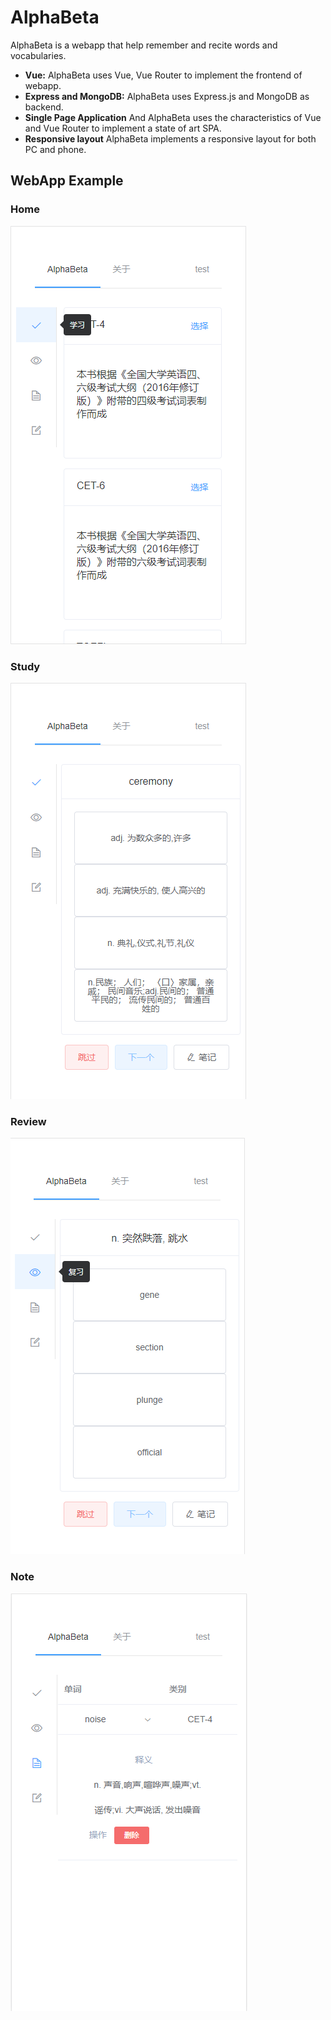 # AlphaBeta
AlphaBeta is a webapp that help remember and recite words and vocabularies.

* **Vue:** AlphaBeta uses Vue, Vue Router to implement the frontend of webapp.
* **Express and MongoDB:** AlphaBeta uses Express.js and MongoDB as backend.
* **Single Page Application** And AlphaBeta uses the characteristics of Vue and Vue Router to implement a state of art SPA. 
* **Responsive layout** AlphaBeta implements a responsive layout for both PC and phone.

## WebApp Example

### Home
![](./example/home.png)

### Study
![](./example/study.png)

### Review
![](./example/review.png)

### Note
![](./example/note.png)